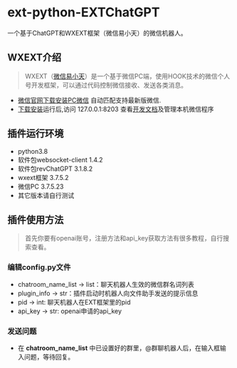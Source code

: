 # ext-python-EXTChatGPT

一个基于ChatGPT和WXEXT框架（微信易小天）的微信机器人。

## WXEXT介绍
> WXEXT（[微信易小天](https://github.com/wxext/wxext)）是一个基于微信PC端，使用HOOK技术的微信个人号开发框架，可以通过代码控制微信接收、发送各类消息。
* [微信官网下载安装PC微信](https://pc.weixin.qq.com/) 自动匹配支持最新版微信.
* [下载安装](https://www.wxext.cn/)运行后,访问 127.0.0.1:8203 查看[开发文档](https://github.com/wxext/wxext/tree/master/docs/home)及管理本机微信程序


## 插件运行环境
* python3.8
* 软件包websocket-client 1.4.2
* 软件包revChatGPT 3.1.8.2
* wxext框架 3.7.5.2
* 微信PC 3.7.5.23
* 其它版本请自行测试

## 插件使用方法
> 首先你要有openai账号，注册方法和api_key获取方法有很多教程，自行搜索查看。

### 编辑config.py文件
* chatroom_name_list -> list：聊天机器人生效的微信群名词列表
* plugin_info -> str：插件启动时机器人向文件助手发送的提示信息
* pid -> int: 聊天机器人在EXT框架里的pid
* api_key -> str: openai申请的api_key

### 发送问题
* 在 **chatroom_name_list** 中已设置好的群里，@群聊机器人后，在输入框输入问题，等待回复。

